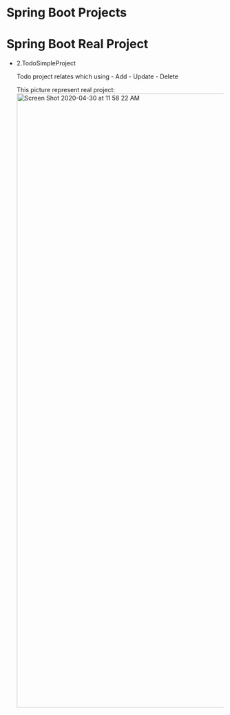 #                                           Spring Boot Projects
   
# Spring Boot Real Project  
 
 * 2.TodoSimpleProject
     
     Todo project relates which using 
       - Add 
       - Update
       - Delete
     
     This picture represent real project: 
     <img width="1428" alt="Screen Shot 2020-04-30 at 11 58 22 AM" src="https://user-images.githubusercontent.com/11626327/80667795-17ccf380-8adb-11ea-8471-8e0daae83c3a.png">
     
